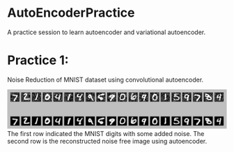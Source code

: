 # AutoEncoderPractice
A practice session to learn autoencoder and variational autoencoder.

# Practice 1:
Noise Reduction of MNIST dataset using convolutional autoencoder.

![Sample Noise Reduction Output](output_sample.png)
The first row indicated the MNIST digits with some added noise. The second row is the reconstructed noise free image using autoencoder.
